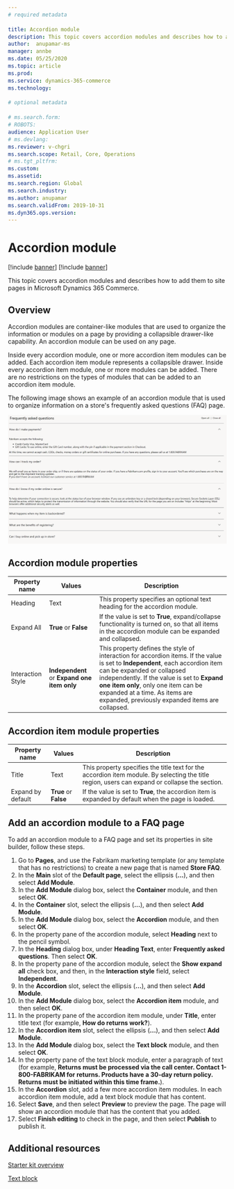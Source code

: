 ```yaml
---
# required metadata

title: Accordion module 
description: This topic covers accordion modules and describes how to add them to site pages in Microsoft Dynamics 365 Commerce.
author:  anupamar-ms
manager: annbe
ms.date: 05/25/2020
ms.topic: article
ms.prod: 
ms.service: dynamics-365-commerce
ms.technology: 

# optional metadata

# ms.search.form: 
# ROBOTS: 
audience: Application User
# ms.devlang: 
ms.reviewer: v-chgri
ms.search.scope: Retail, Core, Operations
# ms.tgt_pltfrm: 
ms.custom: 
ms.assetid: 
ms.search.region: Global
ms.search.industry: 
ms.author: anupamar
ms.search.validFrom: 2019-10-31
ms.dyn365.ops.version: 
---
```


# Accordion module

[!include [banner](includes/preview-banner.md)]
[!include [banner](includes/banner.md)]

This topic covers accordion modules and describes how to add them to site pages in Microsoft Dynamics 365 Commerce.

## Overview

Accordion modules are container-like modules that are used to organize the information or modules on a page by providing a collapsible drawer-like capability. An accordion module can be used on any page.

Inside every accordion module, one or more accordion item modules can be added. Each accordion item module represents a collapsible drawer. Inside every accordion item module, one or more modules can be added. There are no restrictions on the types of modules that can be added to an accordion item module.

The following image shows an example of an accordion module that is used to organize information on a store's frequently asked questions (FAQ) page.

![Example of an accordion module](./media/ecommerce-accordion.PNG)

## Accordion module properties

| Property name | Values | Description |
|---------------|--------|-------------|
| Heading | Text | This property specifies an optional text heading for the accordion module. |
| Expand All | **True** or **False** | If the value is set to **True**, expand/collapse functionality is turned on, so that all items in the accordion module can be expanded and collapsed. |
| Interaction Style | **Independent** or **Expand one item only** | This property defines the style of interaction for accordion items. If the value is set to **Independent**, each accordion item can be expanded or collapsed independently. If the value is set to **Expand one item only**, only one item can be expanded at a time. As items are expanded, previously expanded items are collapsed. |

## Accordion item module properties

| Property name | Values | Description |
|----------------|--------|-------------|
| Title | Text | This property specifies the title text for the accordion item module. By selecting the title region, users can expand or collapse the section. |
| Expand by default | **True** or **False** | If the value is set to **True**, the accordion item is expanded by default when the page is loaded. |

## Add an accordion module to a FAQ page

To add an accordion module to a FAQ page and set its properties in site builder, follow these steps.

1. Go to **Pages**, and use the Fabrikam marketing template (or any template that has no restrictions) to create a new page that is named **Store FAQ**.
1. In the **Main** slot of the **Default page**, select the ellipsis (**...**), and then select **Add Module**.
1. In the **Add Module** dialog box, select the **Container** module, and then select **OK**.
1. In the **Container** slot, select the ellipsis (**...**), and then select **Add Module**.
1. In the **Add Module** dialog box, select the **Accordion** module, and then select **OK**.
1. In the property pane of the accordion module, select **Heading** next to the pencil symbol.
1. In the **Heading** dialog box, under **Heading Text**, enter **Frequently asked questions**. Then select **OK**.
1. In the property pane of the accordion module, select the **Show expand all** check box, and then, in the **Interaction style** field, select **Independent**.
1. In the **Accordion** slot, select the ellipsis (**...**), and then select **Add Module**.
1. In the **Add Module** dialog box, select the **Accordion item** module, and then select **OK**.
1. In the property pane of the accordion item module, under **Title**, enter title text (for example, **How do returns work?**).
1. In the **Accordion item** slot, select the ellipsis (**...**), and then select **Add Module**.
1. In the **Add Module** dialog box, select the **Text block** module, and then select **OK**.
1. In the property pane of the text block module, enter a paragraph of text (for example, **Returns must be processed via the call center. Contact 1-800-FABRIKAM for returns. Products have a 30-day return policy. Returns must be initiated within this time frame.**).
1. In the **Accordion** slot, add a few more accordion item modules. In each accordion item module, add a text block module that has content.
1. Select **Save**, and then select **Preview** to preview the page. The page will show an accordion module that has the content that you added.
1. Select **Finish editing** to check in the page, and then select **Publish** to publish it.

## Additional resources

[Starter kit overview](starter-kit-overview.md)

[Text block](add-content-rich-block.md)
